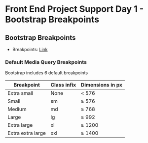 # Front End Project Support Day 1 - Bootstrap Breakpoints

## Bootstrap Breakpoints

- Breakpoints: [Link](https://getbootstrap.com/docs/5.3/layout/breakpoints/)

### Default Media Query Breakpoints

Bootstrap includes 6 default breakpoints

| Breakpoint | Class infix | Dimensions in px |
| --- | --- | --- |
| Extra small | None | < 576 |
| Small | sm | ≥ 576 |
| Medium | md | ≥ 768 |
| Large | lg | ≥ 992 |
| Extra large | xl | ≥ 1200 |
| Extra extra large | xxl | ≥ 1400 |
